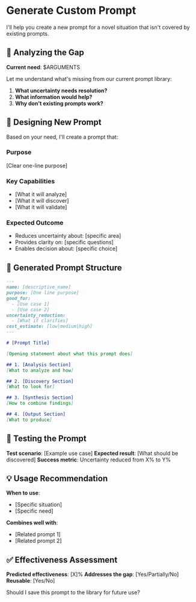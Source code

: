 # Generate Custom Prompt

I'll help you create a new prompt for a novel situation that isn't covered by existing prompts.

## 🎯 Analyzing the Gap

**Current need**: $ARGUMENTS

Let me understand what's missing from our current prompt library:

1. **What uncertainty needs resolution?**
2. **What information would help?**
3. **Why don't existing prompts work?**

## 🔧 Designing New Prompt

Based on your need, I'll create a prompt that:

### Purpose
[Clear one-line purpose]

### Key Capabilities
- [What it will analyze]
- [What it will discover]
- [What it will validate]

### Expected Outcome
- Reduces uncertainty about: [specific area]
- Provides clarity on: [specific questions]
- Enables decision about: [specific choice]

## 📝 Generated Prompt Structure

```markdown
---
name: [descriptive_name]
purpose: [One line purpose]
good_for:
  - [Use case 1]
  - [Use case 2]
uncertainty_reduction:
  - [What it clarifies]
cost_estimate: [low|medium|high]
---

# [Prompt Title]

[Opening statement about what this prompt does]

## 1. [Analysis Section]
[What to analyze and how]

## 2. [Discovery Section]  
[What to look for]

## 3. [Synthesis Section]
[How to combine findings]

## 4. [Output Section]
[What to produce]
```

## 🎯 Testing the Prompt

**Test scenario**: [Example use case]
**Expected result**: [What should be discovered]
**Success metric**: Uncertainty reduced from X% to Y%

## 💡 Usage Recommendation

**When to use**:
- [Specific situation]
- [Specific need]

**Combines well with**:
- [Related prompt 1]
- [Related prompt 2]

## ✅ Effectiveness Assessment

**Predicted effectiveness**: [X]%
**Addresses the gap**: [Yes/Partially/No]
**Reusable**: [Yes/No]

Should I save this prompt to the library for future use?